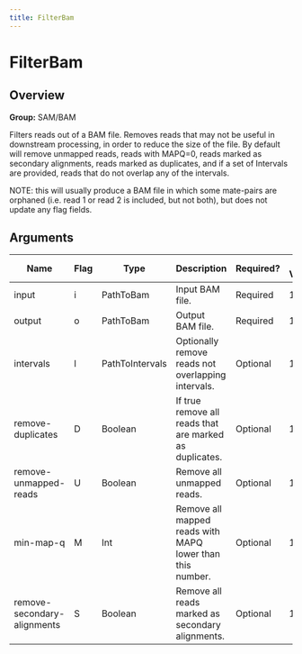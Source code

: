 ```yaml
---
title: FilterBam
---
```


# FilterBam

## Overview
**Group:** SAM/BAM

Filters reads out of a BAM file. Removes reads that may not be useful in downstream processing, in order
to reduce the size of the file. By default will remove unmapped reads, reads with MAPQ=0, reads
marked as secondary alignments, reads marked as duplicates, and if a set of Intervals are provided,
reads that do not overlap any of the intervals.

NOTE: this will usually produce a BAM file in which some mate-pairs are orphaned (i.e. read 1 or
read 2 is included, but not both), but does not update any flag fields.

## Arguments

|Name|Flag|Type|Description|Required?|Max Values|Default Value(s)|
|----|----|----|-----------|---------|----------|----------------|
|input|i|PathToBam|Input BAM file.|Required|1||
|output|o|PathToBam|Output BAM file.|Required|1||
|intervals|l|PathToIntervals|Optionally remove reads not overlapping intervals.|Optional|1||
|remove-duplicates|D|Boolean|If true remove all reads that are marked as duplicates.|Optional|1|true|
|remove-unmapped-reads|U|Boolean|Remove all unmapped reads.|Optional|1|true|
|min-map-q|M|Int|Remove all mapped reads with MAPQ lower than this number.|Optional|1|1|
|remove-secondary-alignments|S|Boolean|Remove all reads marked as secondary alignments.|Optional|1|true|


